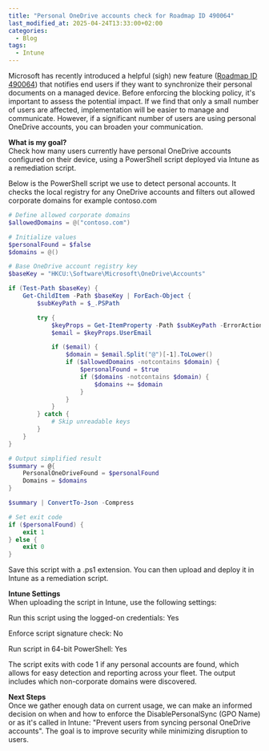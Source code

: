 ```yaml
---
title: "Personal OneDrive accounts check for Roadmap ID 490064"
last_modified_at: 2025-04-24T13:33:00+02:00
categories:
  - Blog
tags:
  - Intune
---
```


Microsoft has recently introduced a helpful (sigh) new feature ([Roadmap ID 490064](https://www.microsoft.com/nl-nl/microsoft-365/roadmap?id=490064)) that notifies end users if they want to synchronize their personal documents on a managed device. Before enforcing the blocking policy, it's important to assess the potential impact. If we find that only a small number of users are affected, implementation will be easier to manage and communicate. However, if a significant number of users are using personal OneDrive accounts, you can broaden your communication.


**What is my goal?**  
Check how many users currently have personal OneDrive accounts configured on their device, using a PowerShell script deployed via Intune as a remediation script.


Below is the PowerShell script we use to detect personal accounts. It checks the local registry for any OneDrive accounts and filters out allowed corporate domains for example contoso.com

```powershell
# Define allowed corporate domains
$allowedDomains = @("contoso.com")

# Initialize values
$personalFound = $false
$domains = @()

# Base OneDrive account registry key
$baseKey = "HKCU:\Software\Microsoft\OneDrive\Accounts"

if (Test-Path $baseKey) {
    Get-ChildItem -Path $baseKey | ForEach-Object {
        $subKeyPath = $_.PSPath

        try {
            $keyProps = Get-ItemProperty -Path $subKeyPath -ErrorAction Stop
            $email = $keyProps.UserEmail

            if ($email) {
                $domain = $email.Split("@")[-1].ToLower()
                if ($allowedDomains -notcontains $domain) {
                    $personalFound = $true
                    if ($domains -notcontains $domain) {
                        $domains += $domain
                    }
                }
            }
        } catch {
            # Skip unreadable keys
        }
    }
}

# Output simplified result
$summary = @{
    PersonalOneDriveFound = $personalFound
    Domains = $domains
}

$summary | ConvertTo-Json -Compress

# Set exit code
if ($personalFound) {
    exit 1
} else {
    exit 0
}
```

Save this script with a .ps1 extension. You can then upload and deploy it in Intune as a remediation script.

**Intune Settings**  
When uploading the script in Intune, use the following settings:

Run this script using the logged-on credentials: Yes

Enforce script signature check: No

Run script in 64-bit PowerShell: Yes

The script exits with code 1 if any personal accounts are found, which allows for easy detection and reporting across your fleet. The output includes which non-corporate domains were discovered.

**Next Steps**  
Once we gather enough data on current usage, we can make an informed decision on when and how to enforce the DisablePersonalSync (GPO Name) or as it's called in Intune: "Prevent users from syncing personal OneDrive accounts". The goal is to improve security while minimizing disruption to users.
